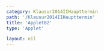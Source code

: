 ```yaml
---
category: Klausur2014IIHaupttermin
path: '/Klausur2014IIHaupttermin'
title: 'AppletB2'
type: 'Applet'

layout: nil
---
```

<link type="text/css" href="https://cdnjs.cloudflare.com/ajax/libs/jsxgraph/0.99.6/jsxgraph.css"><link rel="stylesheet" type="text/css" href="//cdnjs.cloudflare.com/ajax/libs/jsxgraph/0.99.7/jsxgraph.css" />
<div id="bd7d219c-d360-4e0d-a5fe-6c0e37f1acfa" class="jxgbox" style="width:500px; height:500px">
<script type="text/javascript">
    (function() {
	const board = JXG.JSXGraph.initBoard('bd7d219c-d360-4e0d-a5fe-6c0e37f1acfa', {
    							boundingbox: [-10, 15, 10, -5],
                  axis: false
              });
var M = board.create('point', [0,0], {name:'M', color:'red', fixed:true});
var A = board.create('point', [-6,0], {name:'A', color:'red', fixed:true});
var C = board.create('point', [6,0], {name:'C', color:'red', fixed:true});
var B = board.create('point', [2*Math.sin(315/180*Math.PI), 2*Math.sin(315/180*Math.PI)], {name:'B', fixed:true, color:'red'});
var D = board.create('point', [2*Math.sin(45/180*Math.PI), 2*Math.sin(45/180*Math.PI)], {name:'D', fixed:true, color:'red'});
board.create('polygon', [A,B,D]);
var S = board.create('point', [0,9], {color:'red', name:'S', fixed:true});
board.create('segment', [A,B], {color:'red'});
board.create('segment', [B,C], {color:'red'});
board.create('segment', [C,D], {color:'red'});
board.create('segment', [D,A], {color:'red'});
board.create('segment', [B,D], {color:'gray', strokeWidth:2});
board.create('segment', [A,C], {color:'gray', strokeWidth:2});
board.create('segment', [M,S], {color:'gray', strokeWidth:2});
board.create('angle', [S,M,A], {orthotype:'sectordot', name:' '});
var AS = board.create('segment', [A,S], {color:'red'});
board.create('segment', [B,S], {color:'red'});
board.create('segment', [C,S], {color:'red'});
board.create('segment', [D,S], {color:'red'});
var alpha = board.create('angle', [C,A,S], {orthotype:'sectordot', name:'&alpha;', radius:1.5});

var P = board.create('glider', [-3.23,4.16,AS], {name:'P', color:'orange'});
var H = board.create('point', [function(){return P.X();}, 0], {name:'H', color:'green', fixed:true});
board.create('segment', [A,P], {color:'purple'});
board.create('segment', [B,P], {color:'green'});
board.create('segment', [C,P], {color:'green'});
board.create('segment', [C,P], {color:'green'});
board.create('segment', [H,P], {color:'gray', strokeWidth:2});

board.create('text', [-6,10,function(){return 'x = '+ JXG.toFixed(Math.sqrt((6+P.X())*(6+P.X())+P.Y()*P.Y()) ,2) + 'cm';}], {fontsize:18, color:'purple'});
 })(); </script>
  </div>
